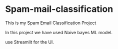 # Spam-mail-classification

This is my Spam Email Classification Project

In this project we have used Naive bayes ML model.

use Streamlit for the UI.
